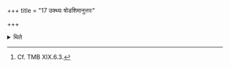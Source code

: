 +++
title = "17 उक्थ्यः षोडशिमानुत्तरः"

+++

<details><summary>थिते</summary>

17. The second (of these should be) an Ukthya with the Ṣoḍaśi-stotra.[^1]  

[^1]: Cf. TMB XIX.6.3. 
</details>
